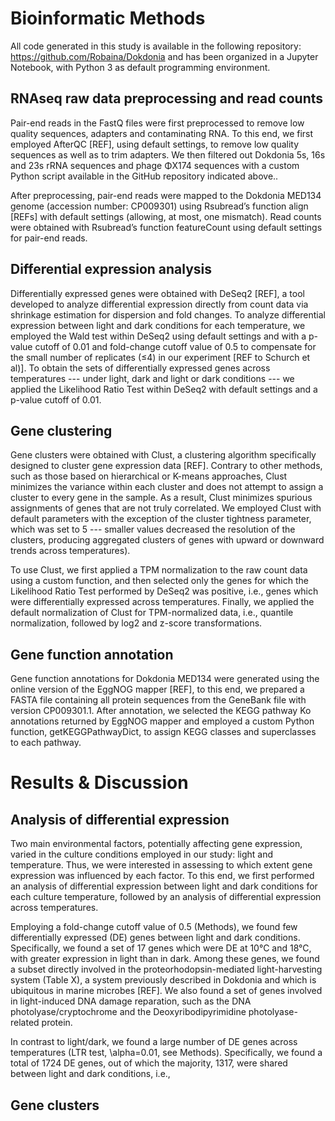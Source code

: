 # Bioinformatic Methods
All code generated in this study is available in the following repository: https://github.com/Robaina/Dokdonia and has been organized in a Jupyter Notebook, with Python 3 as default programming environment.

## RNAseq raw data preprocessing and read counts
Pair-end reads in the FastQ files were first preprocessed to remove low quality sequences, adapters and contaminating RNA. To this end, we first employed AfterQC [REF], using default settings, to remove low quality sequences as well as to trim adapters. We then filtered out Dokdonia 5s, 16s and 23s rRNA sequences and phage ΦX174 sequences with a custom Python script available in the GitHub repository indicated above..

After preprocessing, pair-end reads were mapped to the Dokdonia MED134 genome (accession number: CP009301) using Rsubread’s function align [REFs] with default settings (allowing, at most, one mismatch). Read counts were obtained with Rsubread’s function featureCount using default settings for pair-end reads.

## Differential expression analysis
Differentially expressed genes were obtained with DeSeq2 [REF], a tool developed to analyze differential expression directly from count data via shrinkage estimation for dispersion and fold changes. To analyze differential expression between light and dark conditions for each temperature, we employed the Wald test within DeSeq2 using default settings and with a p-value cutoff of 0.01 and fold-change cutoff value of 0.5 to compensate for the small number of replicates (≤4) in our experiment [REF to Schurch et al)]. To obtain the sets of differentially expressed genes across temperatures --- under light, dark and light or dark conditions --- we applied the Likelihood Ratio Test within DeSeq2 with default settings and a p-value cutoff of 0.01.

## Gene clustering
Gene clusters were obtained with Clust, a clustering algorithm specifically designed to cluster gene expression data [REF]. Contrary to other methods, such as those based on hierarchical or K-means approaches, Clust minimizes the variance within each cluster and does not attempt to assign a cluster to every gene in the sample. As a result, Clust minimizes spurious assignments of genes that are not truly correlated. We employed Clust with default parameters with the exception of the cluster tightness parameter, which was set to 5 --- smaller values decreased the resolution of the clusters, producing aggregated clusters of genes with upward or downward trends across temperatures).

To use Clust, we first applied a TPM normalization to the raw count data using a custom function, and then selected only the genes for which the Likelihood Ratio Test performed by DeSeq2 was positive, i.e., genes which were differentially expressed across temperatures. Finally, we applied the default normalization of Clust for TPM-normalized data, i.e., quantile normalization, followed by log2 and z-score transformations.

## Gene function annotation
Gene function annotations for Dokdonia MED134 were generated using the online version of the EggNOG mapper [REF], to this end, we prepared a FASTA file containing all protein sequences from the GeneBank file with version CP009301.1. After annotation, we selected the KEGG pathway Ko annotations returned by EggNOG mapper and employed a custom Python function, getKEGGPathwayDict, to assign KEGG classes and superclasses to each pathway.

# Results & Discussion

## Analysis of differential expression
Two main environmental factors, potentially affecting gene expression, varied in the culture conditions employed in our study: light and temperature. Thus, we were interested in assessing to which extent gene expression was influenced by each factor. To this end, we first performed an analysis of differential expression between light and dark conditions for each culture temperature, followed by an analysis of differential expression across temperatures.

Employing a fold-change cutoff value of 0.5 (Methods), we found few differentially expressed (DE) genes between light and dark conditions. Specifically, we found a set of 17 genes which were DE at 10°C and 18°C, with greater expression in light than in dark. Among these genes, we found a subset directly involved in the proteorhodopsin-mediated light-harvesting system (Table X), a system previously described in Dokdonia and which is ubiquitous in marine microbes [REF]. We also found a set of genes involved in light-induced DNA damage reparation, such as the DNA photolyase/cryptochrome and the Deoxyribodipyrimidine photolyase-related protein.

In contrast to light/dark, we found  a large number of DE genes across temperatures (LTR test, \alpha=0.01, see Methods). Specifically, we found a total of 1724 DE genes, out of which the majority, 1317, were shared between light and dark conditions, i.e., 

## Gene clusters
